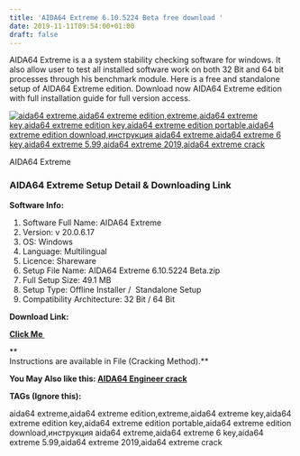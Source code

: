 ```yaml
---
title: 'AIDA64 Extreme 6.10.5224 Beta free download '
date: 2019-11-11T09:54:00+01:00
draft: false
---
```


AIDA64 Extreme is a a system stability checking software for windows. It also allow user to test all installed software work on both 32 Bit and 64 bit processes through his benchmark module. Here is a free and standalone setup of AIDA64 Extreme edition. Download now AIDA64 Extreme edition with full installation guide for full version access.  
  
  

[![aida64 extreme,aida64 extreme edition,extreme,aida64 extreme key,aida64 extreme edition key,aida64 extreme edition portable,aida64 extreme edition download,инструкция aida64 extreme,aida64 extreme 6 key,aida64 extreme 5.99,aida64 extreme 2019,aida64 extreme crack](https://1.bp.blogspot.com/-cgtzscYthlY/XckgbBnJPQI/AAAAAAAAAyc/twhsFHEsTx43mb-c3MrHd0-Om-NCKiatgCLcBGAsYHQ/s320/AIDA64-extreme-free.png "AIDA64 Extreme free download ")](https://1.bp.blogspot.com/-cgtzscYthlY/XckgbBnJPQI/AAAAAAAAAyc/twhsFHEsTx43mb-c3MrHd0-Om-NCKiatgCLcBGAsYHQ/s1600/AIDA64-extreme-free.png)

AIDA64 Extreme

  

  

### AIDA64 Extreme Setup Detail & Downloading Link

  

  

**Software Info:**

1.  Software Full Name: AIDA64 Extreme
2.  Version: v 20.0.6.17
3.  OS: Windows
4.  Language: Multilingual
5.  Licence: Shareware
6.  Setup File Name: AIDA64 Extreme 6.10.5224 Beta.zip
7.  Full Setup Size: 49.1 MB
8.  Setup Type: Offline Installer /  Standalone Setup
9.  Compatibility Architecture: 32 Bit / 64 Bit 

**Download Link:**

**[Click Me ](https://mega.nz/#!pJMRyA4Y!OF766fNULtN0JI74WdxOAGJJb6mYXIWaYN_l4UzF_CU)**  
  
**  
Instructions are available in File (Cracking Method).**  
  
  
  

**You May Also like this: [AIDA64 Engineer crack](https://pcappsstock.blogspot.com/2019/11/aida64-engineer-key-free.html)**

  

  

  

**TAGs (Ignore this):**

aida64 extreme,aida64 extreme edition,extreme,aida64 extreme key,aida64 extreme edition key,aida64 extreme edition portable,aida64 extreme edition download,инструкция aida64 extreme,aida64 extreme 6 key,aida64 extreme 5.99,aida64 extreme 2019,aida64 extreme crack